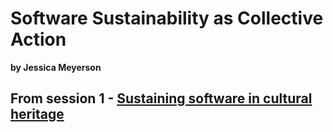 # Software Sustainability as Collective Action
**by Jessica Meyerson**  

## From session 1 - [Sustaining software in cultural heritage](/wosss21/agenda#session-1)  
